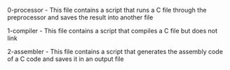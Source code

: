 0-processor - This file contains a script that runs a C file through the preprocessor and saves the result into another file

1-compiler - This file contains a script that compiles a C file but does not link

2-assembler - This file contains a script that generates the assembly code of a C code and saves it in an output file
